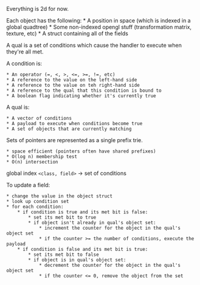 Everything is 2d for now.

Each object has the following:
    * A position in space (which is indexed in a global quadtree)
    * Some non-indexed opengl stuff (transformation matrix, texture, etc)
    * A struct containing all of the fields

A qual is a set of conditions which cause the handler to execute when they're all met.

A condition is:

    * An operator (=, <, >, <=, >=, !=, etc)
    * A reference to the value on the left-hand side
    * A reference to the value on teh right-hand side
    * A reference to the qual that this condition is bound to
    * A boolean flag indicating whether it's currently true

A qual is:

    * A vector of conditions
    * A payload to execute when conditions become true
    * A set of objects that are currently matching

Sets of pointers are represented as a single prefix trie.

    * space efficient (pointers often have shared prefixes)
    * O(log n) membership test
    * O(n) intersection

global index `<class, field>` -> set of conditions

To update a field:

    * change the value in the object struct
    * look up condition set
    * for each condition:
        * if condition is true and its met bit is false:
            * set its met bit to true
            * if object isn't already in qual's object set:
                * increment the counter for the object in the qual's object set
                * if the counter >= the number of conditions, execute the payload
        * if condition is false and its met bit is true:
            * set its met bit to false
            * if object is in qual's object set:
                * decrement the counter for the object in the qual's object set
                * if the counter <= 0, remove the object from the set
